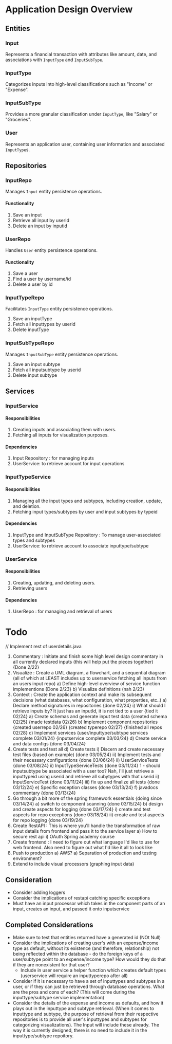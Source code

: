 # Application Design Overview

## Entities

### Input
Represents a financial transaction with attributes like amount, date, and associations with `InputType` and `InputSubType`.

### InputType
Categorizes inputs into high-level classifications such as "Income" or "Expense".

### InputSubType
Provides a more granular classification under `InputType`, like "Salary" or "Groceries".

### User
Represents an application user, containing user information and associated `InputType`s.

## Repositories

### InputRepo
Manages `Input` entity persistence operations.
#### Functionality
1) Save an input
2) Retrieve all input by userId
3) Delete an input by inputid

### UserRepo
Handles `User` entity persistence operations.
#### Functionality
1) Save a user 
2) Find a user by username/id
3) Delete a user by id  

### InputTypeRepo
Facilitates `InputType` entity persistence operations.
1) Save an inputType
2) Fetch all inputtypes by userid
3) Delete inputType

### InputSubTypeRepo
Manages `InputSubType` entity persistence operations.
1) Save an input subtype
2) Fetch all inputsubtype by userid
3) Delete input subtype

## Services

### InputService
#### Responsibilities
1) Creating inputs and associating them with users.
2) Fetching all inputs for visualization purposes.
#### Dependencies
1) Input Repository : for managing inputs
2) UserService: to retrieve account for input operations

### InputTypeService
#### Responsibilities
1) Managing all the input types and subtypes, including creation, update, and deletion.
2) Fetching input types/subtypes by user and input subtypes by typeid
#### Dependencies
1) InputType and InputSubType Repository : To manage user-associated types and subtypes
2) UserService: to retrieve account to associate inputtype/subtype


### UserService
#### Responsibilities
1) Creating, updating, and deleting users.
2) Retrieving users
#### Dependencies
1) UserRepo : for managing and retrieval of users










# Todo
// Implement rest of userdetails.java 
1) Commentary : Initiate and finish some high level design commentary in all currently declared inputs (this will help put the pieces together) {Done 2/22}
2) Visualize : Create a UML diagram, a flowchart, and a sequential diagram (all of which at LEAST includes up to userservice fetching all inputs from an users input repo)
  a) Define high-level overview of service function implementions {Done 2/23}
  b) Visualize definitions (nah 2/23)
2) Context : Create the application context and make its subsequent decisions (what databases, what configuration, what properties, etc..)
  a) Declare method signatures in repositories {done 02/24}
      i) What should I retrieve inputs by? It just has an inputId, it is not tied to a user {tied it 02/24}
  a) Create schemas and generate input test data {created schema 02/25} {made testdata 02/26}
  b) Implement component repositories {created userrepo 02/26} {created typerepo 02/27} {finished all repos 02/28}
  c) Implement services {user/inputtype/subtype services complete 03/01/24}  {inputservice complete 03/03/24}
  d) Create service and data configs {done 03/04/24}
3) Create tests and test all
  d) Create tests
    i) Discern and create necessary test files (based on example) {done 03/05/24}
    ii) Implement tests and their necessary configurations {done 03/06/24}
    ii) UserServiceTests {done 03/08/24} 
    ii) InputTypeServiceTests {done 03/11/24}
      1 - should inputsubtype be associated with a user too?
      Nah, I'll just retrieve a inputtypeid using userid and retrieve all subytypes with that userid
    ii) InputServiceTest {done 03/11/24}
    iii) fix up and finalize all tests {done 03/12/24}
  e) Specific exception classes {done 03/13/24}
  f) javadocs commentary {done 03/13/24}
3) Go through a bit more of the spring framework essentials {doing since 03/14/24}
  a) switch to component scanning {done 03/15/24}
  b) design and create aspects for logging {done 03/17/24}
    i) create and test aspects for repo exceptions {done 03/18/24}
    ii) create and test aspects for repo logging {done 03/19/24}
4) Create RestAPI : This is where you'll handle the transformation of raw input details from frontend and pass it to the service layer
  a) How to secure rest api
    i) OAuth Spring academy course
5) Create frontend : I need to figure out what language I'd like to use for web frontend. Also need to figure out what I'd like it all to look like
6) Push to production
  a) AWS?
  a) Separation of production and testing environment?
7) Extend to include visual processors (graphing input data)



## Consideration
* Consider adding loggers
* Consider the implications of restapi catching specific exceptions
* Must have an input processor which takes in the component parts of an input, creates an input, and passed it onto inputservice

## Completed Considerations
* Make sure to test that entities returned have a generated id (NOt Null)
* Consider the implications of creating user's with an expense/income type as default, without its existence (and therefore, relationship) not being reflected within the database - do the foreign keys of a user/subtype point to an expense/income type? How would they do that if they are nonexistent for that user?
   + Include in user service a helper function which creates default types (userservice will require an inputtyperepo after all)
* Consider if it is necessary to have a set of inputtypes and subtypes in a user, or if they can just be retrieved through database operations. What are the pros and cons of each? (This will come during the inputtype/subtype service implementation)
* Consider the details of the expense and income as defaults, and how it plays out in the inputtype and subtype retrieval. (When it comes to inputtype and subtype, the purpose of retrieval from their respective repositories is to provide all user's inputtypes and subtypes for categorizing visualizations). The Input will include these already. The way it is currently designed, there is no need to include it in the inputtype/subtype repoitory.